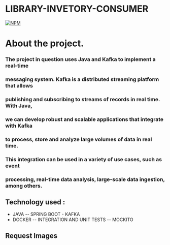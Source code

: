 # LIBRARY-INVETORY-CONSUMER


[![NPM](https://img.shields.io/npm/l/react)](https://github.com/JoelMaciel/Product-Catalog/blob/readm/LICENCE)

# About the project.

### The project in question uses Java and Kafka to implement a real-time 
### messaging system. Kafka is a distributed streaming platform that allows
### publishing and subscribing to streams of records in real time. With Java,
### we can develop robust and scalable applications that integrate with Kafka
### to process, store and analyze large volumes of data in real time. 
### This integration can be used in a variety of use cases, such as event 
### processing, real-time data analysis, large-scale data ingestion, among others.

## Technology used :
-  JAVA --  SPRING BOOT - KAFKA
-  DOCKER -- INTEGRATION AND UNIT TESTS -- MOCKITO


## Request Images

